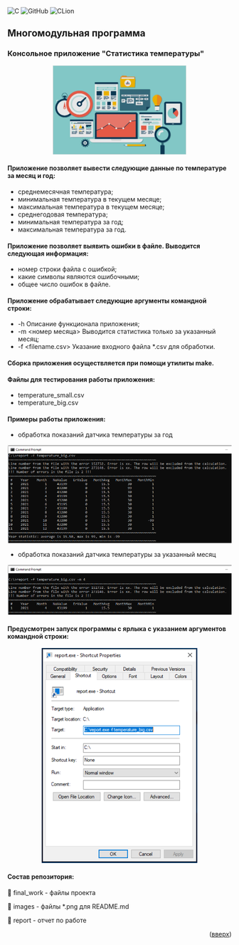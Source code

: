 <a name="readme-top"></a>

![C](https://img.shields.io/badge/c-%2300599C.svg?style=for-the-badge&logo=c&logoColor=white)
![GitHub](https://img.shields.io/badge/github-%23121011.svg?style=for-the-badge&logo=github&logoColor=white)
![CLion](https://img.shields.io/badge/CLion-black?style=for-the-badge&logo=clion&logoColor=white)

## Многомодульная программа
### Консольное приложение "Статистика температуры"

<p align="center">
<img src="images/multi.png" alt="drawing" width="300"/>
</p>

#### Приложение позволяет вывести следующие данные по температуре за месяц и год:

* среднемесячная температура;
* минимальная температура в текущем месяце;
* максимальная температура в текущем месяце;
* среднегодовая температура;
* минимальная температура за год;
* максимальная температура за год.

#### Приложение позволяет выявить ошибки в файле. Выводится следующая информация:

* номер строки файла с ошибкой;
* какие символы являются ошибочными;
* общее число ошибок в файле.

#### Приложение обрабатывает следующие аргументы командной строки:

* -h Описание функционала приложения;
* -m <номер месяца> Выводится статистика только за указанный месяц;
* -f <filename.csv> Указание входного файла *.csv для обработки.

#### Сборка приложения осуществляется при помощи утилиты make.

#### Файлы для тестирования работы приложения:

* temperature_small.csv
* temperature_big.csv

#### Примеры работы приложения:

* обработка показаний датчика температуры за год

<p align="center">
<img src="images/big1.png" alt="drawing" width="800"/>
</p>

* обработка показаний датчика температуры за указанный месяц

<p align="center">
<img src="images/big2.png" alt="drawing" width="800"/>
</p>

#### Предусмотрен запуск программы с ярлыка с указанием аргументов командной строки:

<p align="center">
<img src="images/shortcut.png" alt="drawing" width="350"/>
</p>

#### Состав репозитория:
<url> &#128194; final_work </url> - файлы проекта

<url> &#128194; images </url> - файлы *.png для README.md

<url> &#128194; report </url> - отчет по работе

<p align="right">(<a href="#readme-top">вверх</a>)</p>
